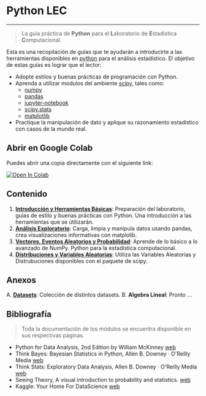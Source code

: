 # Python LEC
----------------
> La guia práctica de __Python__ para el **L**aboratorio de **E**stadística **C**omputacional.

Esta es una recopilación de guias que te ayudarán a introducirte a las herramientas disponibles en [python](https://www.python.org/) para el análisis estadístico. El objetivo de estas guías es lograr que el lector:

* Adopte estilos y buenas prácticas de programación con Python.
* Aprenda a utilizar modulos del ambiente [scipy](https://www.scipy.org/), tales como:
  * [numpy](http://www.numpy.org/)
  * [pandas](http://pandas.pydata.org/)
  * [jupyter-notebook](http://jupyter.org/)
  * [scipy.stats](https://docs.scipy.org/doc/scipy/reference/stats.html/)
  * [matplotlib](http://matplotlib.org/)
* Practique la manipulación de dato y aplique su razonamiento estadístico con casos de la mundo real.

## Abrir en Google Colab

Puedes abrir una copia directamente con el siguiente link:

[![Open In Colab](https://colab.research.google.com/assets/colab-badge.svg)](https://colab.research.google.com/github/sborquez/Python-LEC/blob/master)

## Contenido

1. **[Introducción y Herramientas Básicas](https://github.com/sborquez/Python-LEC/blob/master/0.%20Introducci%C3%B3n%20y%20Herramientas%20B%C3%A1sicas.ipynb)**:
Preparación del laboratorio, guias de estilo y buenas prácticas con Python. Una introducción a las herramientas que se útilizarán.
2. **[Análisis Exploratorio](https://github.com/sborquez/Python-LEC/blob/master/1.%20An%C3%A1lisis%20Exploratorio.ipynb)**: Carga, limpia y manipula datos usando pandas, crea visualizaciones informativas con matplolib.
3. **[Vectores, Eventos Aleatorios y Probabilidad](https://github.com/sborquez/Python-LEC/blob/master/2.%20Vectores%2C%20Eventos%20Aleatorios%20y%20Probabilidad.ipynb)**: Aprende de lo básico a lo avanzado de NumPy. Python para la estadística computacional.
4. **[Distribuciones y Variables Aleatorias](https://github.com/sborquez/Python-LEC/blob/master/3.%20Distribuciones%20y%20Variables%20Aleatorias.ipynb)**: Utiliza las Variables Aleatorias y Distrubuciones disponibles con el paquete de scipy.

## Anexos

A. **[Datasets](https://github.com/sborquez/Python-LEC/blob/master/A.%20Datasets.md)**: Colección de distintos datasets.
B. **Algebra Lineal**: Pronto ...

## Bibliografía

> Toda la documentación de los módulos se encuentra disponible en sus respectivas páginas.

* Python for Data Analysis, 2nd Edition by William McKinney [web](http://shop.oreilly.com/product/0636920050896.do)
* Think Bayes: Bayesian Statistics in Python, Allen B. Downey · O'Reilly Media [web](https://greenteapress.com/wp/think-bayes/)
* Think Stats: Exploratory Data Analysis, Allen B. Downey · O'Reilly Media [web](https://greenteapress.com/thinkstats/)
* Seeing Theory, A visual introduction to probability and statistics. [web](https://seeing-theory.brown.edu/)
* Kaggle: Your Home For DataScience [web](https://www.kaggle.com)

